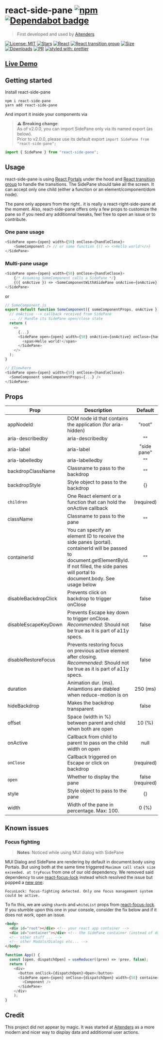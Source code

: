 # react-side-pane [![npm][npm-badge]][npm] [![Dependabot badge][dependabot-badge]](https://dependabot.com/)

> First developed and used by [Aitenders](https://www.aitenders.com/)

[![License: MIT](https://img.shields.io/github/license/RomainCoudour/react-side-pane)](https://opensource.org/licenses/MIT)
[![Stars](https://img.shields.io/github/stars/RomainCoudour/react-side-pane?style=social)](https://github.com/RomainCoudour/react-side-pane)
[![React](https://img.shields.io/npm/dependency-version/react-side-pane/peer/react)](https://www.npmjs.com/package/react)
[![React transition group](https://img.shields.io/npm/dependency-version/react-side-pane/react-transition-group)](https://www.npmjs.com/package/react-transition-group)
[![Size](https://img.shields.io/bundlephobia/min/react-side-pane)](https://github.com/RomainCoudour/react-side-pane)
[![Downloads](https://img.shields.io/npm/dw/react-side-pane)](https://github.com/RomainCoudour/react-side-pane)
[![PR](https://img.shields.io/badge/PRs-welcome-brightgreen.svg)](https://github.com/RomainCoudour/react-side-pane)
[![styled with: prettier](https://img.shields.io/badge/styled_with-prettier-ff69b4.svg)](https://github.com/prettier/prettier)

[dependabot-badge]: https://camo.githubusercontent.com/7f4aec020ec1dccb8ae5c9479116a9a403ce460ee1674a4379dea2cbc11962ff/68747470733a2f2f696d672e736869656c64732e696f2f62616467652f446570656e6461626f742d656e61626c65642d626c75652e737667
[npm-badge]: https://img.shields.io/npm/v/react-side-pane.svg
[npm]: https://www.npmjs.org/package/react-side-pane

## [Live Demo](https://codesandbox.io/s/react-side-pane-giu40)

## Getting started

Install react-side-pane

```
npm i react-side-pane
yarn add react-side-pane
```

And import it inside your components via
> :warning: **Breaking change**: <br/>
> As of v2.0.0, you can import SidePane only via its named export (as below). <br/> Prior to v2.0.0, please use its default export `import SidePane from "react-side-pane";`

```javascript
import { SidePane } from "react-side-pane";
```

## Usage

react-side-pane is using [React Portals](https://reactjs.org/docs/portals.html) under the hood and [React transition group](https://www.npmjs.com/package/react-transition-group) to handle the transitions. The SidePane should take all the screen. It can accept only one child (either a function or an element/component/dom node).

The pane only appears from the right.. it is really a react-right-side-pane at the moment. Also, react-side-pane offers only a few props to customize the pane so if you need any additionnal tweaks, feel free to open an issue or to contribute.

### One pane usage

```javascript
<SidePane open={open} width={50} onClose={handleClose}>
	<SomeComponent /> // or some function {() => <>Hello world!</>}
</SidePane>
```

### Multi-pane usage

```javascript
<SidePane open={open} width={50} onClose={handleClose}>
	{/* Assuming SomeComponent calls a SidePane */}
	{({ onActive }) => <SomeComponentWithASidePane onActive={onActive} />}
</SidePane>
```

or

```javascript
// SomeComponent.js
export default function SomeComponent({ someComponentProps, onActive }) {
  // onActive --> callback received from SidePane
  ... // Handle its SidePane open/close state
  return (
    <>
      {...}
      <SidePane open={open} width={50} onActive={onActive} onClose={handleClose}>
        <span>Hello world!</span>
      </SidePane>
    </>
  );
}

// Elsewhere
<SidePane open={open} width={50} onClose={handleClose}>
  <SomeComponent someComponentProps={...} />
</SidePane>
```

## Props

| Prop                 | Description                                                          |     Default      |
| -------------------- | -------------------------------------------------------------------- | :--------------: |
| appNodeId            | DOM node id that contains the application (for aria-hidden)          |      "root"      |
| aria-describedby     | aria-describedby                                                     |        ""        |
| aria-label           | aria-label                                                           |   "side pane"    |
| aria-labelledby      | aria-labelledby                                                      |        ""        |
| backdropClassName    | Classname to pass to the backdrop                                    |        ""        |
| backdropStyle        | Style object to pass to the backdrop                                 |        {}        |
| `children`           | One React element or a function that can hold the onActive callback  |    (required)    |
| className            | Classname to pass to the pane                                        |        ""        |
| containerId          | You can specify an element ID to receive the side panes (portal). containerId will be passed to document.getElementById. If not filled, the side panes will portal to document.body. See usage below    |       ""       |
| disableBackdropClick | Prevents click on backdrop to trigger onClose                        |      false       |
| disableEscapeKeyDown | Prevents Escape key down to trigger onClose. *Recommended*: Should not be true as it is part of a11y specs.                       |      false       |
| disableRestoreFocus  | Prevents restoring focus on previous active element after closing. *Recommended*: Should not be true as it is part of a11y specs.   |      false       |
| duration             | Animation dur. (ms). Aniamtions are diabled when reduce-motion is on |     250 (ms)     |
| hideBackdrop         | Makes the backdrop transparent                                       |      false       |
| offset               | Space (width in %) between parent and child when both are open       |      10 (%)      |
| onActive             | Callback from child to parent to pass on the child width on open     |       null       |
| `onClose`            | Callback triggered on Escape or click on backdrop                    |    (required)    |
| `open`               | Whether to display the pane                                          | false (required) |
| style                | Style object to pass to the pane                                     |        {}        |
| width                | Width of the pane in percentage. Max: 100.                           |      0 (%)       |

## Known issues

### Focus fighting
> **Notes**: Noticed while using MUI dialog with SidePane

MUI Dialog and SidePane are rendering by default in document.body using Portals. But using both at the same time triggered `Maximum call stack size exceeded. at tryFocus` from one of our old dependency. We removed said dependency to use [react-focus-lock](https://github.com/theKashey/react-focus-lock) instead which resolved the issue but popped a [new one](https://github.com/theKashey/focus-lock/#focus-fighting): 

```
FocusLock: focus-fighting detected. Only one focus management system could be active.
```

To fix this, we are using `shards` and `whiteList` props from [react-focus-lock](https://github.com/theKashey/react-focus-lock). If you stumble upon this one in your console, consider the fix below and if it does not work, open an issue.

```html
<body>
  <div id="root"></div> <!-- your react app container -->
  <div id="container"></div> <!-- the SidePane container (instead of document.body) -->
  <!-- other stuff ... -->
  <!-- other Modals/Dialogs etc... -->
</body>
```
```javascript
function App() {
  const [open, dispatchOpen] = useReducer((prev) => !prev, false);
  return (
    <div>
      <button onClick={dispatchOpen}>Open</button>
      <SidePane open={open} onClose={dispatchOpen} width={50} containerId="container">
        <Component />
      </SidePane>
    </div>
	);
}
```

## Credit

This project did not appear by magic. It was started at [Aitenders](https://www.aitenders.com/) as a more modern and nicer way to display data and additionnal user actions.
